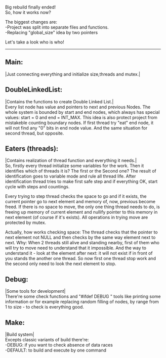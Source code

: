 Big rebuild finally ended!<br>
So, how it works now?<br>

The biggest changes are:<br>
-Project was split into separate files and functions.<br>
-Replacing "global_size" idea by two pointers<br>

Let's take a look who is who!

----------------------------------------------------------------------------------------------------------------------------

Main:
---
|Just connecting everything and initialize size,threads and mutex.|

DoubleLinkedList:
---  
|Contains the functions to create Double Linked List.|<br>
Every list node has value and pointers to next and previous Nodes. The whole system is bounded by start and end nodes,  which always has special values: start = 0 and end = INT_MAX. This idea is also protect project from mistakeble counting boundary nodes. If first thread try "eat" end node, it will not find any "0" bits in end node value. And the same situation for second thread, but opposite.

Eaters (threads):
---
|Contains realization of thread function and everything it needs.|<br>
So, firstly every thread initialize some variables for the work. Then it identifies which of threads it is? The first or the Second one? The result of identification goes to variable mode and rule all thread life. After identification thread tries to make first safe step and if everything OK, start cycle with steps and countings.

Every trying to step thread checks the space to go and if it exists, the current pointer go to next element and memory of, now, previous become freed. If there is no space to move, the only one thing thread needs to do, is freeing up memory of current element and nullify pointer to this memory in next element (of course if it's exists). All operations in trying move are protected by mutex.

Actually, how works checking space: The thread checks that the pointer to next element not NULL and then checks by the same way element next to next. Why: When 2 threads still alive and standing nearby, first of them who will try to move need to understand that it impossible. And the way to understand it - look at the element after next: it will not exist if in front of you stands the another one thread. So now first one thread stop work and the second only need to look the next element to stop.

Debug:
---
|Some tools for development|<br>
There're some check functions and "#ifdef DEBUG " tools like printing some information or for example replacing random filling of nodes, by range from 1 to size - to check is everything good.

Make:
---
|Build system|<br>
Excepts classic variants of build there're:<br>
-DEBUG: if you want to check absence of data races<br>
-DEFAULT: to build and execute by one command
